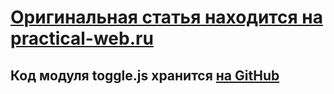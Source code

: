 # [Оригинальная статья находится на practical-web.ru](https://practical-web.ru/modules/kak-sdelat-svorachivanie-i-razvorachivanie-blokov-ili-teksta-po-nazhatiyu-na-element-na-stranice-sayta)   

## Код модуля toggle.js хранится <a href="https://github.com/artemsites/toggle" target="_blank">на GitHub</a>   